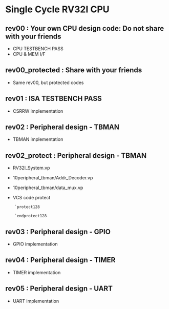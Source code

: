 # Single Cycle RV32I CPU

## rev00 : Your own CPU design code: Do not share with your friends
- CPU TESTBENCH PASS
- CPU & MEM I/F

## rev00_protected : Share with your friends
- Same rev00, but protected codes

## rev01 : ISA TESTBENCH PASS 
- CSRRW implementation

## rev02 : Peripheral design - TBMAN
- TBMAN implementation

## rev02_protect : Peripheral design - TBMAN
- RV32I_System.vp 
- 10peripheral_tbman/Addr_Decoder.vp
- 10peripheral_tbman/data_mux.vp

- VCS code protect
```
    `protect128

    `endprotect128
```

## rev03 : Peripheral design - GPIO
- GPIO implementation

## rev04 : Peripheral design - TIMER
- TIMER implementation

## rev05 : Peripheral design - UART
- UART implementation
